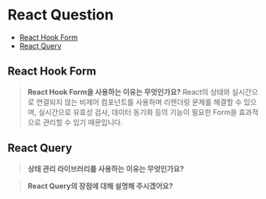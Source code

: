 # React Question

- [React Hook Form](#react-hook-form)
- [React Query](#react-query)

## React Hook Form

> **React Hook Form을 사용하는 이유는 무엇인가요?**
React의 상태와 실시간으로 연결되지 않는 비제어 컴포넌트를 사용하며 리렌더링 문제를 해결할 수 있으며, 실시간으로 유효성 검사, 데이터 동기화 등의 기능이 필요한 Form을 효과적으로 관리할 수 있기 때문입니다.

## React Query

> **상태 관리 라이브러리를 사용하는 이유는 무엇인가요?**

> **React Query의 장점에 대해 설명해 주시겠어요?**